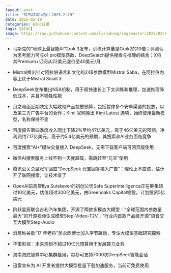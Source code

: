 ```yaml
---
layout: post
title: "每日AIGC早报：2025.2.19"
date: 2025-02-19
categories: AIGC日报
tags: [AIGC]
image: https://raw.githubusercontent.com/lishuhang/img/master/2025/02/0219-d.jpg
---
```


- 马斯克的“地球上最智能AI”Grok 3发布，训练计算量是Grok2的10倍；评测认为思考能力可与o1 pro模型匹敌，DeepSearch提供搜索与推理的结合；X将其Premium+订阅从22美元涨价至40美元/月

- Mistral推出针对阿拉伯语言和文化的24B参数模型Mistral Saba，在阿拉伯内容上优于Mistral Small 3

- DeepSeek宣布推出NSA机制，用于超快速长上下文训练和推理，加速推理降低成本，并且不牺牲性能

- 月之暗面近期决定大幅收缩产品投放预算，包括暂停多个安卓渠道的投放，以及第三方广告平台的合作；Kimi 官网推出 Kimi Latest 选项，始终使用最新模型，名称保持不变

- 百度报告第四季度收入同比下降2%至约47亿美元，高于46亿美元的预期，净利润约7.17亿美元，高于约5.4亿美元的预期，其搜索和AI业务面临竞争

- 百度搜索“AI+”模块全量接入 DeepSeek，无需下载客户端可网页版使用

- 微信AI搜索服务上线不到一天就超载，需跳转至“元宝”使用

- 腾讯公关总监张军回应“DeepSeek 元宝回答植入广告”：理论上不应该，估计开了联网搜索，让技术查了

- OpenAI前高管Ilya Sutskever的初创公司Safe Superintelligence正在筹集超过10亿美元，估值超过300亿美元，由Greenoaks Capital领投，计划投资5亿美元

- 阶跃星辰联合吉利汽车集团，开源了两款多模态大模型：“全球范围内参数量最大”的开源视频生成模型Step-Video-T2V；“行业内首款产品级开源”语音交互大模型Step-Audio

- 消息称谷歌“17 年老将”吴永辉博士加入字节跳动，专注大模型基础研究探索

- 华策影视：未来规划不超过10亿元预算用于发展算力业务

- 海南海底智算中心集群启用，每秒可支持7000次DeepSeek智能会话

- 迅雷宣布为 AI 开发者提供大模型批量下载加速服务，当前可免费使用